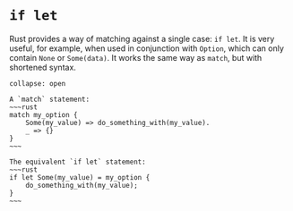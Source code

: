 # `if let`
Rust provides a way of matching against a single case: `if let`. It is very useful, for example, when used in conjunction with `Option`, which can only contain `None` or `Some(data)`. It works the same way as `match`, but with shortened syntax.

```ad-example
collapse: open

A `match` statement:
~~~rust
match my_option {
	Some(my_value) => do_something_with(my_value).
	_ => {}
}
~~~

The equivalent `if let` statement:
~~~rust
if let Some(my_value) = my_option {
	do_something_with(my_value);
}
~~~
```
